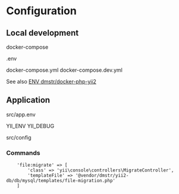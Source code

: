 # Configuration

## Local development

docker-compose

.env

docker-compose.yml
docker-compose.dev.yml

See also [ENV dmstr/docker-php-yii2](https://github.com/dmstr/docker-php-yii2)

## Application

src/app.env

YII_ENV
YII_DEBUG

src/config    

### Commands

        'file:migrate' => [
            'class' => 'yii\console\controllers\MigrateController',
            'templateFile' => '@vendor/dmstr/yii2-db/db/mysql/templates/file-migration.php'
        ]